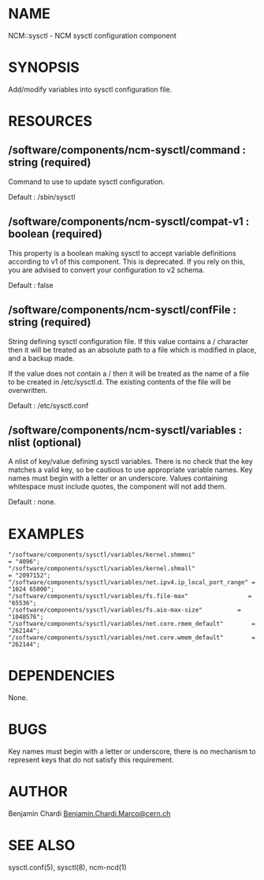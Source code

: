 # NAME

NCM::sysctl - NCM sysctl configuration component

# SYNOPSIS

Add/modify variables into sysctl configuration file.

# RESOURCES

## /software/components/ncm-sysctl/command : string (required)

Command to use to update sysctl configuration.

Default : /sbin/sysctl

## /software/components/ncm-sysctl/compat-v1 : boolean (required)

This property is a boolean making sysctl to accept variable definitions according to v1 of this component. This
is deprecated. If you rely on this, you are advised to convert your configuration to v2 schema.

Default : false

## /software/components/ncm-sysctl/confFile : string (required)

String defining sysctl configuration file. If this value contains a /
character then it will be treated as an absolute path to a file which
is modified in place, and a backup made.

If the value does not contain a / then it will be treated as the name
of a file to be created in /etc/sysctl.d. The existing contents of
the file will be overwritten.

Default : /etc/sysctl.conf

## /software/components/ncm-sysctl/variables : nlist (optional)

A nlist of key/value defining sysctl variables. There is no check that
the key matches a valid key, so be cautious to use appropriate
variable names. Key names must begin with a letter or an underscore.
Values containing whitespace must include quotes, the component will
not add them.

Default : none.

# EXAMPLES

    "/software/components/sysctl/variables/kernel.shmmni"                  = "4096";
    "/software/components/sysctl/variables/kernel.shmall"                  = "2097152";
    "/software/components/sysctl/variables/net.ipv4.ip_local_port_range" = "1024 65000";
    "/software/components/sysctl/variables/fs.file-max"                 = "65536";
    "/software/components/sysctl/variables/fs.aio-max-size"          = "1048576";
    "/software/components/sysctl/variables/net.core.rmem_default"        = "262144";
    "/software/components/sysctl/variables/net.core.wmem_default"        = "262144";

# DEPENDENCIES

None.

# BUGS

Key names must begin with a letter or underscore, there is no
mechanism to represent keys that do not satisfy this requirement.

# AUTHOR

Benjamin Chardi <Benjamin.Chardi.Marco@cern.ch>

# SEE ALSO

sysctl.conf(5), sysctl(8), ncm-ncd(1)
